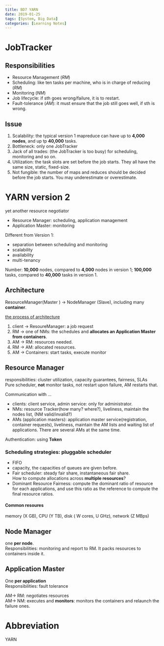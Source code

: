 ```yaml
---
title: BD7 YARN
date: 2019-01-25
tags: [System, Big Data]
categories: [Learning Notes]
---
```




# JobTracker

## Responsibilities
- Resource Management (*RM*)
- Scheduling: like ten tasks per machine, who is in charge of reducing (*RM*)
- Monitoring (*NM*)
- Job lifecycle: if sth goes wrong/failure, it is to restart.
- Fault-tolerance (*AM*): it must ensure that the job still goes well, if sth is wrong.

## Issue
1. Scalability: the typical version 1 mapreduce can have up to **4,000 nodes**, and up tp **40,000** tasks.
2. Bottleneck: only one JobTracker
3. Jack of all trades: (the JobTracker is too busy) for scheduling, monitoring and so on.
4. Utilization: the task slots are set before the job starts. They all have the same size, static, fixed-size.
5. Not fungible: the number of maps and reduces should be decided before the job starts. You may underestimate or overestimate.

# YARN version 2
yet another resource negotiator
- Resource Manager: scheduling, application management
- Application Master: monitoring

Different from Version 1:  
- separation between scheduling and monitoring  
- scalability  
- availability  
- multi-tenancy

Number: **10,000** nodes, compared to **4,000** nodes in version 1; **100,000** tasks, compared to **40,000** tasks in version 1.

## Architecture
ResourceManager(Master ) -> NodeManager (Slave), including many **container**.

[the process of architecture](./pic/0701.png)

1. client -> ResoureManager: a job request
2. RM -> one of NMs: the schedules and **allocates an Application Master from containers**.
3. AM -> RM: resources needed. 
4. RM -> AM: allocated resources.
5. AM -> Containers: start tasks, execute monitor

## Resource Manager
responsibilities: cluster utilization, capacity guarantees, fairness, SLAs  
Pure scheduler, **not** monitor tasks, not restart upon failure, AM restarts that.

Communication with ...  
- clients: client service, admin service: only for administrator.   
- NMs: resource Tracker(how many? where?), liveliness, maintain the nodes list, (NM valid/invalid?)  
- AMs (application masters): application master service(registration, container requests), liveliness, maintain the AM lists and waiting list of applications. There are several AMs at the same time.

Authentication: using **Token**

### Scheduling strategies: pluggable scheduler
- FIFO
- capacity, the capacities of queues are given before.
- Fair scheduler: steady fair share, instantaneous fair share.  
How to compute allocations across **multiple resources**? 
- Dominant Resource Fairness: compute the dominant ratio of resource for each applications, and use this ratio as the reference to compute the final resource ratios. 

#### Common resoures
memory (X GB), CPU (Y TB), disk ( W cores, U GHz), network (Z MBps)

## Node Manager
one **per node**.  
Responsibilities: monitoring and report to RM. It packs resources to containers inside it.
## Application Master
One **per application**  
Responsibilities: fault tolerance

AM-> RM: negotiates resources  
AM-> NM: executes and **monitors**: monitors the containers and relaunch the failure ones.
# Abbreviation
YARN